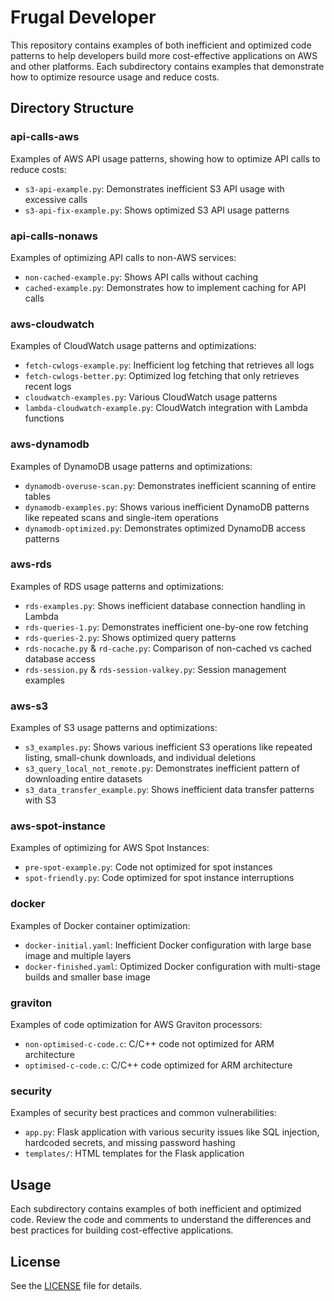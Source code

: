 # Frugal Developer

This repository contains examples of both inefficient and optimized code patterns to help developers build more cost-effective applications on AWS and other platforms. Each subdirectory contains examples that demonstrate how to optimize resource usage and reduce costs.

## Directory Structure

### api-calls-aws
Examples of AWS API usage patterns, showing how to optimize API calls to reduce costs:
- `s3-api-example.py`: Demonstrates inefficient S3 API usage with excessive calls
- `s3-api-fix-example.py`: Shows optimized S3 API usage patterns

### api-calls-nonaws
Examples of optimizing API calls to non-AWS services:
- `non-cached-example.py`: Shows API calls without caching
- `cached-example.py`: Demonstrates how to implement caching for API calls

### aws-cloudwatch
Examples of CloudWatch usage patterns and optimizations:
- `fetch-cwlogs-example.py`: Inefficient log fetching that retrieves all logs
- `fetch-cwlogs-better.py`: Optimized log fetching that only retrieves recent logs
- `cloudwatch-examples.py`: Various CloudWatch usage patterns
- `lambda-cloudwatch-example.py`: CloudWatch integration with Lambda functions

### aws-dynamodb
Examples of DynamoDB usage patterns and optimizations:
- `dynamodb-overuse-scan.py`: Demonstrates inefficient scanning of entire tables
- `dynamodb-examples.py`: Shows various inefficient DynamoDB patterns like repeated scans and single-item operations
- `dynamodb-optimized.py`: Demonstrates optimized DynamoDB access patterns

### aws-rds
Examples of RDS usage patterns and optimizations:
- `rds-examples.py`: Shows inefficient database connection handling in Lambda
- `rds-queries-1.py`: Demonstrates inefficient one-by-one row fetching
- `rds-queries-2.py`: Shows optimized query patterns
- `rds-nocache.py` & `rd-cache.py`: Comparison of non-cached vs cached database access
- `rds-session.py` & `rds-session-valkey.py`: Session management examples

### aws-s3
Examples of S3 usage patterns and optimizations:
- `s3_examples.py`: Shows various inefficient S3 operations like repeated listing, small-chunk downloads, and individual deletions
- `s3_query_local_not_remote.py`: Demonstrates inefficient pattern of downloading entire datasets
- `s3_data_transfer_example.py`: Shows inefficient data transfer patterns with S3

### aws-spot-instance
Examples of optimizing for AWS Spot Instances:
- `pre-spot-example.py`: Code not optimized for spot instances
- `spot-friendly.py`: Code optimized for spot instance interruptions

### docker
Examples of Docker container optimization:
- `docker-initial.yaml`: Inefficient Docker configuration with large base image and multiple layers
- `docker-finished.yaml`: Optimized Docker configuration with multi-stage builds and smaller base image

### graviton
Examples of code optimization for AWS Graviton processors:
- `non-optimised-c-code.c`: C/C++ code not optimized for ARM architecture
- `optimised-c-code.c`: C/C++ code optimized for ARM architecture

### security
Examples of security best practices and common vulnerabilities:
- `app.py`: Flask application with various security issues like SQL injection, hardcoded secrets, and missing password hashing
- `templates/`: HTML templates for the Flask application

## Usage

Each subdirectory contains examples of both inefficient and optimized code. Review the code and comments to understand the differences and best practices for building cost-effective applications.

## License

See the [LICENSE](LICENSE) file for details.